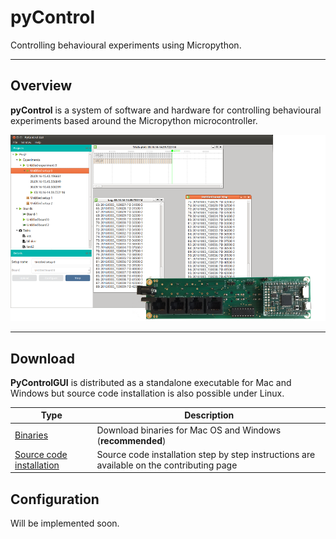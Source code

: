 # pyControl

Controlling behavioural experiments using Micropython.

---

## Overview

**pyControl** is a system of software and hardware for controlling behavioural experiments based around the Micropython microcontroller.

![pyControlGUI frontpage](media/pycontrol-gui-frontpage.png)

---

## Download

**PyControlGUI** is distributed as a standalone executable for Mac and Windows but source code installation is also possible under Linux.

| Type | Description |
|---|---|
|[Binaries](https://bitbucket.org/fchampalimaud/pycontrol-gui/downloads)| Download binaries for Mac OS and Windows (**recommended**)
|[Source code installation](user-guide/contributing/) | Source code installation step by step instructions are available on the contributing page

## Configuration

Will be implemented soon.